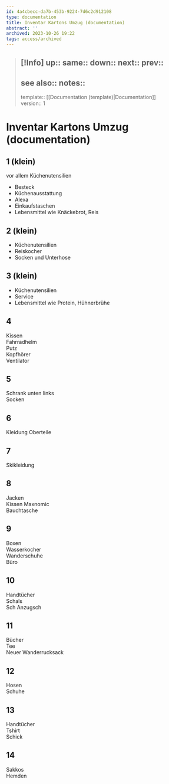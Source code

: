 ```yaml
---
id: 4a4cbecc-da7b-453b-9224-7d6c2d912108
type: documentation
title: Inventar Kartons Umzug (documentation)
abstract: ''
archived: 2023-10-26 19:22
tags: access/archived
---
```

> [!Info]
> up::
> same::
> down::
> next::
> prev::
> ---
> see also::
> notes:: 
> ---
> template:: [[Documentation (template)|Documentation]]  
> version:: 1
 

# Inventar Kartons Umzug (documentation)

## 1 (klein)

vor allem Küchenutensilien

- Besteck
- Küchenausstattung
- Alexa
- Einkaufstaschen
- Lebensmittel wie Knäckebrot, Reis

## 2 (klein)

- Küchenutensilien
- Reiskocher
- Socken und Unterhose

## 3 (klein)

- Küchenutensilien 
- Service
- Lebensmittel wie Protein, Hühnerbrühe 

## 4

Kissen  
Fahrradhelm  
Putz  
Kopfhörer  
Ventilator

## 5

Schrank unten links  
Socken

## 6

Kleidung Oberteile

## 7

Skikleidung

## 8 

Jacken  
Kissen Maxnomic  
Bauchtasche

## 9

Boxen  
Wasserkocher  
Wanderschuhe  
Büro

## 10 

Handtücher  
Schals  
Sch Anzugsch

## 11

Bücher  
Tee  
Neuer Wanderrucksack

## 12

Hosen  
Schuhe

## 13 

Handtücher  
Tshirt  
Schick

## 14

Sakkos  
Hemden
